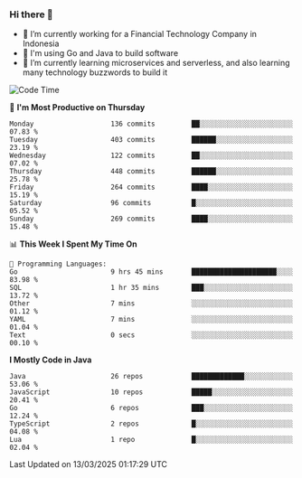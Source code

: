 ### Hi there 👋

<!--
**mazzama/mazzama** is a ✨ _special_ ✨ repository because its `README.md` (this file) appears on your GitHub profile.

Here are some ideas to get you started:

- 🔭 I’m currently working on ...
- 🌱 I’m currently learning ...
- 👯 I’m looking to collaborate on ...
- 🤔 I’m looking for help with ...
- 💬 Ask me about ...
- 📫 How to reach me: ...
- 😄 Pronouns: ...
- ⚡ Fun fact: ...
-->

- 🔭 I’m currently working for a Financial Technology Company in Indonesia
- :gun: I'm using Go and Java to build software
- 🌱 I’m currently learning microservices and serverless, and also learning many technology buzzwords to build it

<!--START_SECTION:waka-->
![Code Time](http://img.shields.io/badge/Code%20Time-3%2C830%20hrs%2031%20mins-blue)

📅 **I'm Most Productive on Thursday** 

```text
Monday                   136 commits         ██░░░░░░░░░░░░░░░░░░░░░░░   07.83 % 
Tuesday                  403 commits         ██████░░░░░░░░░░░░░░░░░░░   23.19 % 
Wednesday                122 commits         ██░░░░░░░░░░░░░░░░░░░░░░░   07.02 % 
Thursday                 448 commits         ██████░░░░░░░░░░░░░░░░░░░   25.78 % 
Friday                   264 commits         ████░░░░░░░░░░░░░░░░░░░░░   15.19 % 
Saturday                 96 commits          █░░░░░░░░░░░░░░░░░░░░░░░░   05.52 % 
Sunday                   269 commits         ████░░░░░░░░░░░░░░░░░░░░░   15.48 % 
```


📊 **This Week I Spent My Time On** 

```text
💬 Programming Languages: 
Go                       9 hrs 45 mins       █████████████████████░░░░   83.98 % 
SQL                      1 hr 35 mins        ███░░░░░░░░░░░░░░░░░░░░░░   13.72 % 
Other                    7 mins              ░░░░░░░░░░░░░░░░░░░░░░░░░   01.12 % 
YAML                     7 mins              ░░░░░░░░░░░░░░░░░░░░░░░░░   01.04 % 
Text                     0 secs              ░░░░░░░░░░░░░░░░░░░░░░░░░   00.10 % 
```

**I Mostly Code in Java** 

```text
Java                     26 repos            █████████████░░░░░░░░░░░░   53.06 % 
JavaScript               10 repos            █████░░░░░░░░░░░░░░░░░░░░   20.41 % 
Go                       6 repos             ███░░░░░░░░░░░░░░░░░░░░░░   12.24 % 
TypeScript               2 repos             █░░░░░░░░░░░░░░░░░░░░░░░░   04.08 % 
Lua                      1 repo              █░░░░░░░░░░░░░░░░░░░░░░░░   02.04 % 
```




 Last Updated on 13/03/2025 01:17:29 UTC
<!--END_SECTION:waka-->
